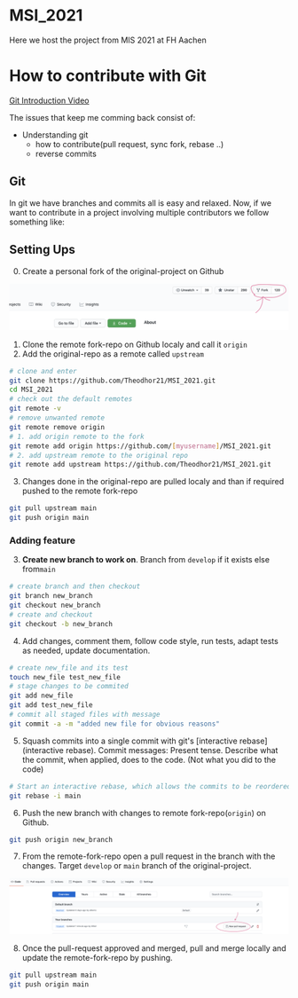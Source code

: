 # MSI_2021
Here we host the project from MIS 2021 at FH Aachen

# How to contribute with Git
[Git Introduction Video](https://www.youtube.com/watch?v=vR-y_2zWrIE&list=PLWKjhJtqVAbkFiqHnNaxpOPhh9tSWMXIF&index=3&ab_channel=freeCodeCamp.org)

The issues that keep me comming back consist of:
- Understanding git
  * how to contribute(pull request, sync fork, rebase ..)
  * reverse commits


## Git

In git we have branches and commits all is easy and relaxed. Now, if we want to
contribute in a project involving multiple contributors we follow something like: 

## Setting Ups
0. Create a personal fork of the original-project on Github

![image-20210407100544538](assets/image-20210407100544538.png)

1. Clone the remote fork-repo on Github localy and call it `origin`
2. Add the original-repo as a remote called `upstream`

```bash
# clone and enter
git clone https://github.com/Theodhor21/MSI_2021.git
cd MSI_2021
# check out the default remotes
git remote -v
# remove unwanted remote
git remote remove origin
# 1. add origin remote to the fork
git remote add origin https://github.com/[myusername]/MSI_2021.git
# 2. add upstream remote to the original repo
git remote add upstream https://github.com/Theodhor21/MSI_2021.git
```

3. Changes done in the original-repo are pulled localy and than if required
   pushed to the remote fork-repo

```bash
git pull upstream main
git push origin main
```

### Adding feature
3. **Create new branch to work on**. Branch from `develop` if it exists else from`main`

```bash
# create branch and then checkout
git branch new_branch
git checkout new_branch
# create and checkout
git checkout -b new_branch
```

4. Add changes, comment them, follow code style, run tests, adapt tests as
   needed, update documentation.

```bash
# create new_file and its test
touch new_file test_new_file
# stage changes to be commited
git add new_file
git add test_new_file
# commit all staged files with message
git commit -a -m "added new file for obvious reasons"
```

5. Squash commits into a single commit with git's [interactive rebase](interactive rebase). 
   Commit messages: Present tense. Describe what the commit, when applied, does to the code. (Not what you did to the code)

```bash
# Start an interactive rebase, which allows the commits to be reordered, omitted, combined or modified
git rebase -i main
```

6. Push the new branch with changes to remote fork-repo(`origin`) on Github.

```bash
git push origin new_branch
```

7. From the remote-fork-repo open a pull request in the branch with the changes.
   Target `develop` or `main` branch of the original-project.

![image-20210407103657478](assets/image-20210407103657478.png)

8. Once the pull-request approved and merged, pull and merge locally and update
   the remote-fork-repo by pushing.

```bash
git pull upstream main
git push origin main
```



